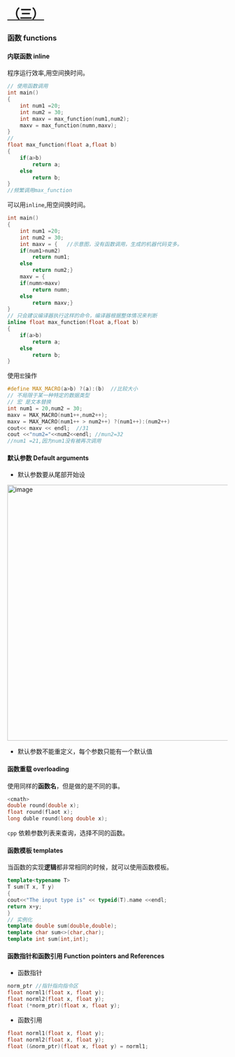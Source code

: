 # [（三）](https://github.com/dululu/notes/issues/18)

### 函数 functions
#### 内联函数 inline
程序运行效率,用空间换时间。
```cpp
// 使用函数调用
int main()
{
    int num1 =20;
    int num2 = 30;
    int maxv = max_function(num1,num2);
    maxv = max_function(numn,maxv);
}
//
float max_function(float a,float b)
{
    if(a>b)
        return a;
    else
        return b;
}
//频繁调用max_function
```
可以用`inline`,用空间换时间。
```cpp
int main()
{
    int num1 =20;
    int num2 = 30;
    int maxv = {   //示意图，没有函数调用，生成的机器代码变多。
    if(num1>num2)
        return num1;
    else
        return num2;}
    maxv = {
    if(numn>maxv)
        return numn;
    else
        return maxv;}
}
// 只会建议编译器执行这样的命令，编译器根据整体情况来判断
inline float max_function(float a,float b)
{
    if(a>b)
        return a;
    else
        return b;
}
```
使用`宏`操作
```cpp
#define MAX_MACRO(a>b) ?(a):(b)  //比较大小
// 不局限于某一种特定的数据类型
// 宏 是文本替换
int num1 = 20,num2 = 30;
maxv = MAX_MACRO(num1++,num2++);
maxv = MAX_MACRO(num1++ > num2++) ?(num1++):(num2++) 
cout<< maxv << endl;  //31
cout <<"num2="<<num2<<endl; //mun2=32
//num1 =21,因为num1没有被再次调用
```
#### 默认参数 Default arguments
  - 默认参数要从尾部开始设
<img width="584" alt="image" src="https://github.com/dululu/notes/assets/64392262/8e579ce4-9d4e-4f55-b2b3-a6548fa949cf">


  - 默认参数不能重定义，每个参数只能有一个默认值

#### 函数重载 overloading
使用同样的**函数名**，但是做的是不同的事。
```cpp
<cmath>
double round(double x);
float round(flaot x);
long duble round(long double x);
```
`cpp` 依赖参数列表来查询，选择不同的函数。
#### 函数模板 templates
当函数的实现**逻辑**都非常相同的时候，就可以使用函数模板。
```cpp
template<typename T>
T sum(T x, T y)
{
cout<<"The input type is" << typeid(T).name <<endl;
return x+y;
}
// 实例化
template double sum(double,double);
template char sum<>(char,char);
template int sum(int,int);
```
#### 函数指针和函数引用 Function pointers and References
- 函数指针
```cpp
norm_ptr //指针指向指令区
float norml1(float x, float y);
float norml2(float x, float y);
float (*norm_ptr)(float x, float y);
```
- 函数引用
```cpp
float norml1(float x, float y);
float norml2(float x, float y);
float (&norm_ptr)(float x, float y) = norml1;
```